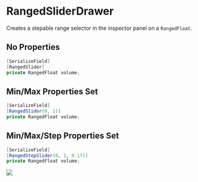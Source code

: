 # RangedSliderDrawer

Creates a stepable range selector in the inspector panel on a `RangedFloat`.

## No Properties

```csharp
[SerializeField]
[RangedSlider]
private RangedFloat volume;
```

## Min/Max Properties Set

```csharp
[SerializeField]
[RangedSlider(0, 1)]
private RangedFloat volume;
```

## Min/Max/Step Properties Set

```csharp
[SerializeField]
[RangedStepSlider(0, 1, 0.1f)]
private RangedFloat volume;
```

![](https://media.giphy.com/media/J2IUzelKC3PlVZGmhD/giphy.gif)
